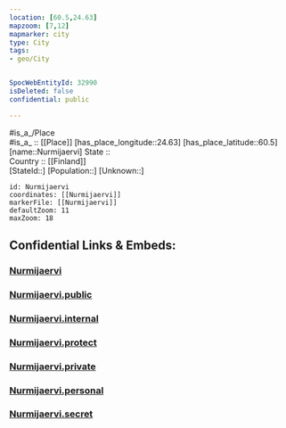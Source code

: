 ```yaml
---
location: [60.5,24.63] 
mapzoom: [7,12] 
mapmarker: city 
type: City
tags:
- geo/City


SpocWebEntityId: 32990
isDeleted: false
confidential: public

---
```

#is_a_/Place  
#is_a_ :: [[Place]] 
[has_place_longitude::24.63] 
[has_place_latitude::60.5] 
[name::Nurmijaervi] 
State ::  
Country :: [[Finland]]  
[StateId::] 
[Population::] 
[Unknown::] 


```leaflet
id: Nurmijaervi
coordinates: [[Nurmijaervi]] 
markerFile: [[Nurmijaervi]] 
defaultZoom: 11 
maxZoom: 18
```


## Confidential Links & Embeds: 

### [Nurmijaervi](/_Standards/Earth/Continent/Europe/Europe~North/Finland/Provinces~Finland/Southern_Finland/counties~Southern_Finland/Uusimaa/City/Nurmijaervi.md) 

### [Nurmijaervi.public](/_public/Earth/Continent/Europe/Europe~North/Finland/Provinces~Finland/Southern_Finland/counties~Southern_Finland/Uusimaa/City/Nurmijaervi.public.md) 

### [Nurmijaervi.internal](/_internal/Earth/Continent/Europe/Europe~North/Finland/Provinces~Finland/Southern_Finland/counties~Southern_Finland/Uusimaa/City/Nurmijaervi.internal.md) 

### [Nurmijaervi.protect](/_protect/Earth/Continent/Europe/Europe~North/Finland/Provinces~Finland/Southern_Finland/counties~Southern_Finland/Uusimaa/City/Nurmijaervi.protect.md) 

### [Nurmijaervi.private](/_private/Earth/Continent/Europe/Europe~North/Finland/Provinces~Finland/Southern_Finland/counties~Southern_Finland/Uusimaa/City/Nurmijaervi.private.md) 

### [Nurmijaervi.personal](/_personal/Earth/Continent/Europe/Europe~North/Finland/Provinces~Finland/Southern_Finland/counties~Southern_Finland/Uusimaa/City/Nurmijaervi.personal.md) 

### [Nurmijaervi.secret](/_secret/Earth/Continent/Europe/Europe~North/Finland/Provinces~Finland/Southern_Finland/counties~Southern_Finland/Uusimaa/City/Nurmijaervi.secret.md)

